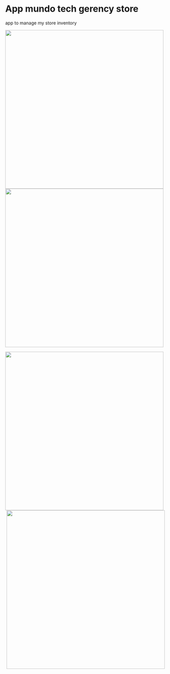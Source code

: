 # App mundo tech gerency store
 app to manage my store inventory 
 <div >
 <img style="float: left; margin-right: 50px;"  src='https://user-images.githubusercontent.com/52014318/74213207-006a3100-4c77-11ea-97a8-fa7204200edc.jpg' height='500' />
 <img margin='40' src='https://user-images.githubusercontent.com/52014318/74213209-019b5e00-4c77-11ea-9d02-73def249476f.jpg' height='500' />
 </div>
 
 <p >
   <img style="float: left; margin-right: 50px;"  src='https://user-images.githubusercontent.com/52014318/74213210-0233f480-4c77-11ea-968f-837e673c1263.jpg' height='500'  />
   <img align="right"  src='https://user-images.githubusercontent.com/52014318/74213211-0233f480-4c77-11ea-898a-75b6e3e6907c.jpg' height='500' />
</p>
